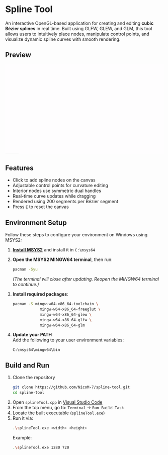 # Spline Tool

An interactive OpenGL-based application for creating and editing **cubic Bézier splines** in real time. Built using GLFW, GLEW, and GLM, this tool allows users to intuitively place nodes, manipulate control points, and visualize dynamic spline curves with smooth rendering.

## Preview

![Spline Tool Demo](splineTool.gif)

## Features

- Click to add spline nodes on the canvas
- Adjustable control points for curvature editing
- Interior nodes use symmetric dual handles
- Real-time curve updates while dragging
- Rendered using 200 segments per Bézier segment
- Press `E` to reset the canvas

## Environment Setup

Follow these steps to configure your environment on Windows using MSYS2:

1. [**Install MSYS2**](https://www.msys2.org/) and install it in `C:\msys64`

2. **Open the MSYS2 MINGW64 terminal**, then run:

   ```bash
   pacman -Syu
   ```

   _(The terminal will close after updating. Reopen the MINGW64 terminal to continue.)_

3. **Install required packages**:

   ```bash
   pacman -S mingw-w64-x86_64-toolchain \
               mingw-w64-x86_64-freeglut \
               mingw-w64-x86_64-glew \
               mingw-w64-x86_64-glfw \
               mingw-w64-x86_64-glm
   ```

4. **Update your PATH**  
   Add the following to your user environment variables:
   ```
   C:\msys64\mingw64\bin
   ```

## Build and Run

1. Clone the repository
   ```bash
   git clone https://github.com/NicoM-7/spline-tool.git
   cd spline-tool
   ```
2. Open `splineTool.cpp` in [Visual Studio Code](https://code.visualstudio.com/)
3. From the top menu, go to: `Terminal` → `Run Build Task`
4. Locate the built executable (`splineTool.exe`)
5. Run it via:
   ```bash
   .\splineTool.exe <width> <height>
   ```
   Example:
   ```bash
   .\splineTool.exe 1280 720
   ```

